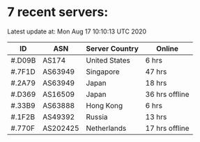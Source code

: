 # 7 recent servers:

Latest update at: Mon Aug 17 10:10:13 UTC 2020

| ID | ASN | Server Country | Online |
| -- | --- | -------------- | ------ |
| #.D09B | AS174 | United States | 6 hrs |
| #.7F1D | AS63949 | Singapore | 47 hrs |
| #.2A79 | AS63949 | Japan | 18 hrs |
| #.D369 | AS16509 | Japan | 36 hrs offline |
| #.33B9 | AS63888 | Hong Kong | 6 hrs |
| #.1F2B | AS49392 | Russia | 13 hrs |
| #.770F | AS202425 | Netherlands | 17 hrs offline |

